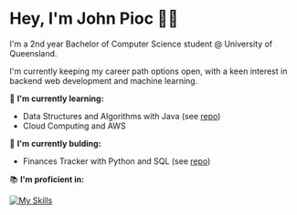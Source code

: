 # Hey, I'm John Pioc 👋🏼

I'm a 2nd year Bachelor of Computer Science student @ University of Queensland. 

I'm currently keeping my career path options open, with a keen interest in backend web development and machine learning.

🌱 **I'm currently learning:**

- Data Structures and Algorithms with Java (see [repo](https://github.com/johnpioc/data-structures-and-algorithms))
- Cloud Computing and AWS

🔨 **I'm currently bulding:**

- Finances Tracker with Python and SQL (see [repo](https://github.com/johnpioc/python-finances-tracker))

📚 **I'm proficient in:**

[![My Skills](https://skillicons.dev/icons?i=java,python,mysql,react)](https://skillicons.dev)